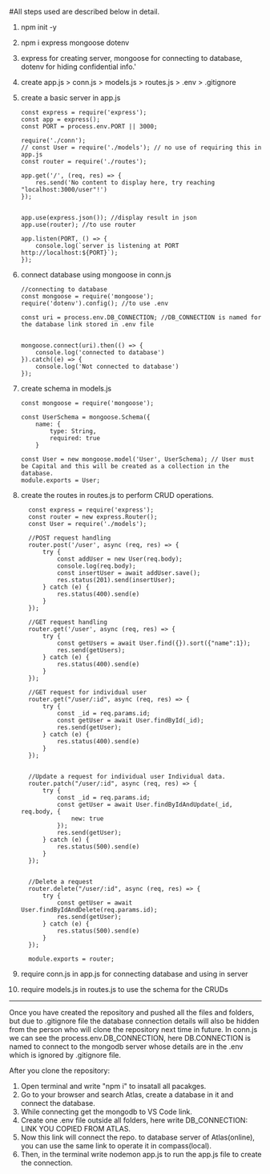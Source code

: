 #All steps used are described below in detail.

1.  npm init -y
2.  npm i express mongoose dotenv
3.  express for creating server, mongoose for connecting to database, dotenv for hiding confidential info.'
4.  create app.js > conn.js > models.js > routes.js > .env > .gitignore
5.  create a basic server in app.js

        const express = require('express');
        const app = express();
        const PORT = process.env.PORT || 3000;

        require('./conn');
        // const User = require('./models'); // no use of requiring this in app.js
        const router = require('./routes');

        app.get('/', (req, res) => {
            res.send('No content to display here, try reaching "localhost:3000/user"!')
        });


        app.use(express.json()); //display result in json
        app.use(router); //to use router

        app.listen(PORT, () => {
            console.log(`server is listening at PORT http://localhost:${PORT}`);
        });

6.  connect database using mongoose in conn.js

        //connecting to database
        const mongoose = require('mongoose');
        require('dotenv').config(); //to use .env

        const uri = process.env.DB_CONNECTION; //DB_CONNECTION is named for the database link stored in .env file


        mongoose.connect(uri).then(() => {
            console.log('connected to database')
        }).catch((e) => {
            console.log('Not connected to database')
        });

7.  create schema in models.js

        const mongoose = require('mongoose');

        const UserSchema = mongoose.Schema({
            name: {
                type: String,
                required: true
            }

        const User = new mongoose.model('User', UserSchema); // User must be Capital and this will be created as a collection in the database.
        module.exports = User;

8.  create the routes in routes.js to perform CRUD operations.

          const express = require('express');
          const router = new express.Router();
          const User = require('./models');

          //POST request handling
          router.post('/user', async (req, res) => {
              try {
                  const addUser = new User(req.body);
                  console.log(req.body);
                  const insertUser = await addUser.save();
                  res.status(201).send(insertUser);
              } catch (e) {
                  res.status(400).send(e)
              }
          });

          //GET request handling
          router.get('/user', async (req, res) => {
              try {
                  const getUsers = await User.find({}).sort({"name":1});
                  res.send(getUsers);
              } catch (e) {
                  res.status(400).send(e)
              }
          });

          //GET request for individual user
          router.get("/user/:id", async (req, res) => {
              try {
                  const _id = req.params.id;
                  const getUser = await User.findById(_id);
                  res.send(getUser);
              } catch (e) {
                  res.status(400).send(e)
              }
          });


          //Update a request for individual user Individual data.
          router.patch("/user/:id", async (req, res) => {
              try {
                  const _id = req.params.id;
                  const getUser = await User.findByIdAndUpdate(_id, req.body, {
                      new: true
                  });
                  res.send(getUser);
              } catch (e) {
                  res.status(500).send(e)
              }
          });


          //Delete a request
          router.delete("/user/:id", async (req, res) => {
              try {
                  const getUser = await User.findByIdAndDelete(req.params.id);
                  res.send(getUser);
              } catch (e) {
                  res.status(500).send(e)
              }
          });

          module.exports = router;

9.  require conn.js in app.js for connecting database and using in server
10. require models.js in routes.js to use the schema for the CRUDs

---

Once you have created the repository and pushed all the files and folders, but due to .gitignore file the database connection details will also be hidden from the person who will clone the repository next time in future.
In conn.js we can see the process.env.DB_CONNECTION, here DB.CONNECTION is named to connect to the mongodb server whose details are in the .env which is ignored by .gitignore file.

After you clone the repository:
1. Open terminal and write "npm i" to insatall all pacakges.
2. Go to your browser and search Atlas, create a database in it and connect the database.
3. While connecting get the mongodb to VS Code link.
4. Create one .env file outside all folders, here write DB_CONNECTION: LINK YOU COPIED FROM ATLAS.
5. Now this link will connect the repo. to database server of Atlas(online), you can use the same link to operate it in compass(local).
6. Then, in the terminal write nodemon app.js to run the app.js file to create the connection.